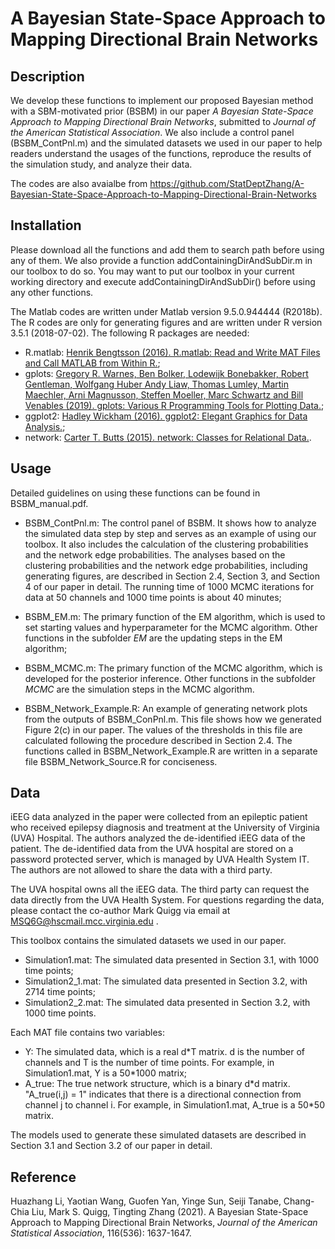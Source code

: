# A Bayesian State-Space Approach to Mapping Directional Brain Networks

## Description

We develop these functions to implement our proposed Bayesian method with a SBM-motivated prior (BSBM) in our paper *A Bayesian State-Space Approach to Mapping Directional Brain Networks*, submitted
to *Journal of the American Statistical Association*. We also include a control panel (BSBM_ContPnl.m) and the simulated datasets we used in our paper to help readers understand the usages of the functions, reproduce the results of the simulation study, and analyze their data.

The codes are also avaialbe from https://github.com/StatDeptZhang/A-Bayesian-State-Space-Approach-to-Mapping-Directional-Brain-Networks 

## Installation

Please download all the functions and add them to search path before using any of them. We also provide a function addContainingDirAndSubDir.m in our toolbox to do so. You may want to put our toolbox in your current working directory and execute addContainingDirAndSubDir() before using any other functions.

The Matlab codes are written under Matlab version 9.5.0.944444 (R2018b). The R codes are only for generating figures and are written under R version 3.5.1 (2018-07-02). The following R packages are needed:

- R.matlab: [Henrik Bengtsson (2016). R.matlab: Read and Write MAT Files and Call MATLAB from Within R.](https://CRAN.R-project.org/package=R.matlab);
- gplots: [Gregory R. Warnes, Ben Bolker, Lodewijk Bonebakker, Robert Gentleman, Wolfgang Huber Andy Liaw, Thomas
  Lumley, Martin Maechler, Arni Magnusson, Steffen Moeller, Marc Schwartz and Bill Venables (2019). gplots:
  Various R Programming Tools for Plotting Data.](https://CRAN.R-project.org/package=gplots);
- ggplot2: [Hadley Wickham (2016). ggplot2: Elegant Graphics for Data Analysis.](https://ggplot2.tidyverse.org);
- network: ‪[Carter T. Butts (2015). network: Classes for Relational Data.](http://CRAN.R-project.org/package=network).

## Usage

Detailed guidelines on using these functions can be found in BSBM\_manual.pdf.

- BSBM_ContPnl.m: The control panel of BSBM. It shows how to analyze the simulated data step by step and serves as an example of using our toolbox. It also includes the calculation of the clustering probabilities and the network edge probabilities. The analyses based on the clustering probabilities and the network edge probabilities, including generating figures, are described in Section 2.4, Section 3, and Section 4 of our paper in detail. The running time of 1000 MCMC iterations for data at 50 channels and 1000 time points is about 40 minutes;

- BSBM_EM.m: The primary function of the EM algorithm, which is used to set starting values and hyperparameter for the MCMC algorithm. Other functions in the subfolder *EM* are the updating steps in the EM algorithm; 
- BSBM_MCMC.m: The primary function of the MCMC algorithm, which is developed for the posterior inference. Other functions in the subfolder *MCMC* are the simulation steps in the MCMC algorithm.

- BSBM\_Network\_Example.R: An example of generating network plots from the outputs of BSBM_ConPnl.m. This file shows how we generated Figure 2(c) in our paper. The values of the thresholds in this file are calculated following the procedure described in Section 2.4. The functions called in BSBM\_Network\_Example.R are written in a separate file BSBM\_Network\_Source.R for conciseness. 


## Data
iEEG data analyzed in the paper were collected from an epileptic patient who received epilepsy diagnosis and treatment at the University of Virginia (UVA) Hospital. The authors analyzed the de-identified iEEG data of the patient. The de-identified data from the UVA hospital are stored on a password protected server, which is managed by UVA Health System IT. The authors are not allowed to share the data with a third party. 

The UVA hospital owns all the iEEG data. The third party can request the data directly from the UVA Health System. For questions regarding the data, please contact the co-author Mark Quigg via email at MSQ6G@hscmail.mcc.virginia.edu .

This toolbox contains the simulated datasets we used in our paper.

- Simulation1.mat: The simulated data presented in Section 3.1, with 1000 time points;
- Simulation2_1.mat: The simulated data presented in Section 3.2, with 2714 time points;
- Simulation2_2.mat: The simulated data presented in Section 3.2, with 1000 time points.

Each MAT file contains two variables:

- Y: The simulated data, which is a real d\*T matrix. d is the number of channels and T is the number of time points. For example, in Simulation1.mat, Y is a 50\*1000 matrix;
- A\_true: The true network structure, which is a binary d\*d matrix. "A\_true(i,j) = 1" indicates that there is a directional connection from channel j to channel i. For example, in Simulation1.mat, A\_true is a 50\*50 matrix.

The models used to generate these simulated datasets are described in Section 3.1 and Section 3.2 of our paper in detail.


## Reference
Huazhang Li, Yaotian Wang, Guofen Yan, Yinge Sun, Seiji Tanabe, Chang-Chia Liu, Mark S. Quigg, Tingting Zhang (2021).  A Bayesian State-Space Approach to Mapping
Directional Brain Networks, *Journal of the American Statistical Association*, 116(536): 1637-1647. 
